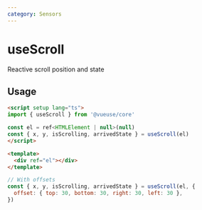 ```yaml
---
category: Sensors
---
```


# useScroll

Reactive scroll position and state

## Usage

```html
<script setup lang="ts">
import { useScroll } from '@vueuse/core'

const el = ref<HTMLElement | null>(null)
const { x, y, isScrolling, arrivedState } = useScroll(el)
</script>

<template>
  <div ref="el"></div>
</template>
```

```js
// With offsets
const { x, y, isScrolling, arrivedState } = useScroll(el, {
  offset: { top: 30, bottom: 30, right: 30, left: 30 },
})
```
